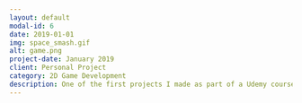 ```yaml
---
layout: default
modal-id: 6
date: 2019-01-01
img: space_smash.gif
alt: game.png
project-date: January 2019
client: Personal Project
category: 2D Game Development
description: One of the first projects I made as part of a Udemy course on 2D game development. Features 6 unique levels with simple sound and particle effects as well as modified physics. The goal is similar to that of block breaker such that having the ball hit all possible blocks in the level progresses the game.
---
```

